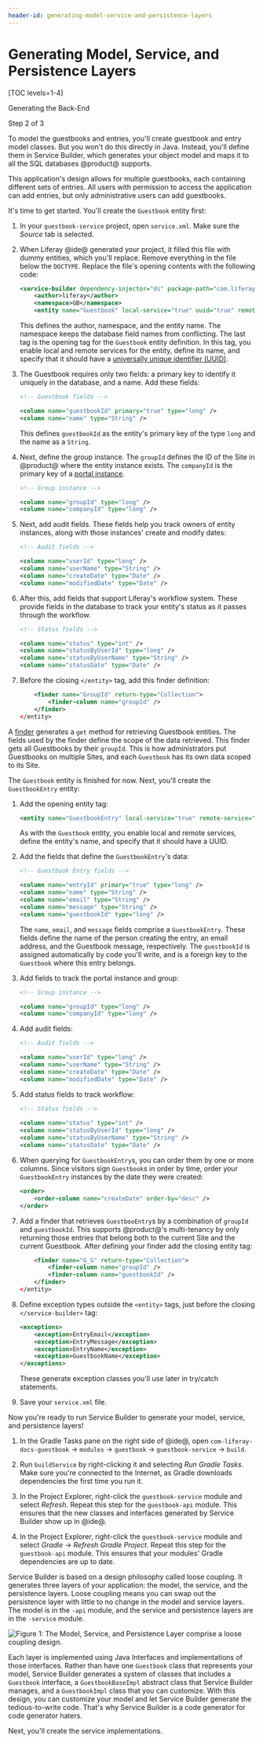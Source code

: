 ```yaml
---
header-id: generating-model-service-and-persistence-layers
---
```


# Generating Model, Service, and Persistence Layers

[TOC levels=1-4]

<div class="learn-path-step row">
    <p id="stepTitle">Generating the Back-End</p><p>Step 2 of 3</p>
</div>

To model the guestbooks and entries, you'll create guestbook and entry model 
classes. But you won't do this directly in Java. Instead, you'll define them in 
Service Builder, which generates your object model and maps it to all the SQL 
databases @product@ supports. 

This application's design allows for multiple guestbooks, each containing 
different sets of entries. All users with permission to access the application 
can add entries, but only administrative users can add guestbooks. 

It's time to get started. You'll create the `Guestbook` entity first: 

1.  In your `guestbook-service` project, open `service.xml`. Make sure the
    *Source* tab is selected. 

2.  When Liferay @ide@ generated your project, it filled this file with dummy 
    entities, which you'll replace. Remove everything in the file below the
    `DOCTYPE`. Replace the file's opening contents with the following code: 

    ```xml
    <service-builder dependency-injector="ds" package-path="com.liferay.docs.guestbook" mvcc-enabled="true">
        <author>liferay</author>
        <namespace>GB</namespace>
        <entity name="Guestbook" local-service="true" uuid="true" remote-service="true">
    ```

    This defines the author, namespace, and the entity name. The namespace keeps 
    the database field names from conflicting. The last tag is the opening tag 
    for the `Guestbook` entity definition. In this tag, you enable local and
    remote services for the entity, define its name, and specify that it should
    have a 
    [universally unique identifier (UUID)](https://en.wikipedia.org/wiki/Universally_unique_identifier). 

3.  The Guestbook requires only two fields: a primary key to identify it
    uniquely in the database, and a name. Add these fields: 

    ```xml
    <!-- Guestbook fields -->

    <column name="guestbookId" primary="true" type="long" />
    <column name="name" type="String" />
    ```

    This defines `guestbookId` as the entity's primary key of the type `long`
    and the name as a `String`. 

4.  Next, define the group instance. The `groupId` defines the ID of the Site in
    @product@ where the entity instance exists. The `companyId` is the primary
    key of a 
    [portal instance](/docs/7-2/user/-/knowledge_base/u/setting-up).

    ```xml
    <!-- Group instance -->

    <column name="groupId" type="long" />
    <column name="companyId" type="long" />
    ```

5.  Next, add audit fields. These fields help you track owners of entity
    instances, along with those instances' create and modify dates: 

    ```xml
    <!-- Audit fields -->

    <column name="userId" type="long" />
    <column name="userName" type="String" />
    <column name="createDate" type="Date" />
    <column name="modifiedDate" type="Date" />
    ```

6.  After this, add fields that support Liferay's workflow system. These provide
    fields in the database to track your entity's status as it passes through
    the workflow. 

    ```xml
    <!-- Status fields -->

    <column name="status" type="int" />
    <column name="statusByUserId" type="long" />
    <column name="statusByUserName" type="String" />
    <column name="statusDate" type="Date" />
    ```

7.  Before the closing `</entity>` tag, add this finder definition: 

    ```xml
        <finder name="GroupId" return-type="Collection">
            <finder-column name="groupId" />
        </finder>
    </entity>
    ```

A [finder](/docs/7-2/appdev/-/knowledge_base/a/defining-service-entity-finder-methods) 
generates a `get` method for retrieving Guestbook entities. The fields used by
the finder define the scope of the data retrieved. This finder gets all
Guestbooks by their `groupId`. This is how administrators put Guestbooks on
multiple Sites, and each `Guestbook` has its own data scoped to its Site. 

The `Guestbook` entity is finished for now. Next, you'll create the
`GuestbookEntry` entity: 

1.  Add the opening entity tag:

    ```xml
    <entity name="GuestbookEntry" local-service="true" remote-service="true" uuid="true">
    ```

    As with the `Guestbook` entity, you enable local and remote services, define
    the entity's name, and specify that it should have a UUID. 

2.  Add the fields that define the `GuestbookEntry`'s data: 

    ```xml
    <!-- Guestbook Entry fields -->

    <column name="entryId" primary="true" type="long" />
    <column name="name" type="String" />
    <column name="email" type="String" />
    <column name="message" type="String" />
    <column name="guestbookId" type="long" />
    ```

    The `name`, `email`, and `message` fields comprise a `GuestbookEntry`. These
    fields define the name of the person creating the entry, an email address,
    and the Guestbook message, respectively. The `guestbookId` is assigned
    automatically by code you'll write, and is a foreign key to the `Guestbook`
    where this entry belongs. 

3.  Add fields to track the portal instance and group: 

    ```xml
    <!-- Group instance -->

    <column name="groupId" type="long" />
    <column name="companyId" type="long" />
    ```

4. Add audit fields: 

    ```xml
    <!-- Audit fields -->

    <column name="userId" type="long" />
    <column name="userName" type="String" />
    <column name="createDate" type="Date" />
    <column name="modifiedDate" type="Date" />
    ```

5.  Add status fields to track workflow: 

    ```xml
    <!-- Status fields -->
   
    <column name="status" type="int" />
    <column name="statusByUserId" type="long" />
    <column name="statusByUserName" type="String" />
    <column name="statusDate" type="Date" />
    ```

6.  When querying for `GuestbookEntry`s, you can order them by one or more
    columns. Since visitors sign `Guestbook`s in order by time, order your
    `GuestbookEntry` instances by the date they were created: 

    ```xml
    <order>
        <order-column name="createDate" order-by="desc" />
    </order>
    ```

7.  Add a finder that retrieves `GuestbooEntry`s by a combination of `groupId`
    and `guestbookId`. This supports @product@'s multi-tenancy by only returning
    those entries that belong both to the current Site and the current
    Guestbook. After defining your finder add the closing entity tag:

    ```xml
        <finder name="G_G" return-type="Collection">
            <finder-column name="groupId" />
            <finder-column name="guestbookId" />
        </finder>
    </entity>
    ```

8.  Define exception types outside the `<entity>` tags, just before the closing
    `</service-builder>` tag: 

    ```xml
    <exceptions>
        <exception>EntryEmail</exception>
        <exception>EntryMessage</exception>
        <exception>EntryName</exception>
        <exception>GuestbookName</exception>
    </exceptions>
    ```

    These generate exception classes you'll use later in try/catch statements. 

9.  Save your `service.xml` file.

Now you're ready to run Service Builder to generate your model, service, and
persistence layers!

1.  In the Gradle Tasks pane on the right side of @ide@, open
    `com-liferay-docs-guestbook` &rarr; `modules` &rarr; `guestbook` &rarr;
    `guestbook-service` &rarr; `build`. 

2.  Run `buildService` by right-clicking it and selecting *Run Gradle Tasks*.
    Make sure you're connected to the Internet, as Gradle downloads dependencies
    the first time you run it. 

3.  In the Project Explorer, right-click the `guestbook-service` module and 
    select *Refresh*. Repeat this step for the `guestbook-api` module. This 
    ensures that the new classes and interfaces generated by Service Builder 
    show up in @ide@.

4.  In the Project Explorer, right-click the `guestbook-service` module and 
    select *Gradle* &rarr; *Refresh Gradle Project*. Repeat this step for the 
    `guestbook-api` module. This ensures that your modules' Gradle dependencies 
    are up to date. 

Service Builder is based on a design philosophy called loose coupling. It
generates three layers of your application: the model, the service, and the
persistence layers. Loose coupling means you can swap out the persistence layer
with little to no change in the model and service layers. The model is in the 
`-api` module, and the service and persistence layers are in the `-service` 
module. 

![Figure 1: The Model, Service, and Persistence Layer comprise a loose coupling design.](../../../images/model-service-persistence.png)

Each layer is implemented using Java Interfaces and implementations of those
interfaces. Rather than have one `Guestbook` class that represents your
model, Service Builder generates a system of classes that includes a `Guestbook`
interface, a `GuestbookBaseImpl` abstract class that Service Builder manages,
and a `GuestbookImpl` class that you can customize. With this design, you can
customize your model and let Service Builder generate the tedious-to-write
code. That's why Service Builder is a code generator for code generator haters. 

Next, you'll create the service implementations. 
